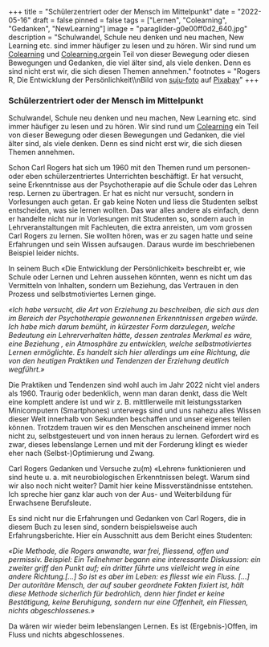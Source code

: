 +++
title = "Schülerzentriert oder der Mensch im Mittelpunkt"
date = "2022-05-16"
draft = false
pinned = false
tags = ["Lernen", "Colearning", "Gedanken", "NewLearning"]
image = "paraglider-g0e00ff0d2_640.jpg"
description = "Schulwandel, Schule neu denken und neu machen, New Learning etc. sind immer häufiger zu lesen und zu hören. Wir sind rund um [Colearning](https://www.colearningbern.ch) und [Colearning.org](https://www.colearning.org)ein Teil von dieser Bewegung oder diesen Bewegungen und Gedanken, die viel älter sind, als viele denken. Denn es sind nicht erst wir, die sich diesen Themen annehmen."
footnotes = "Rogers R, Die Entwicklung der Persönlichkeit\\\nBild von [suju-foto](https://pixabay.com/de/users/suju-foto-165106/?utm_source=link-attribution&utm_medium=referral&utm_campaign=image&utm_content=4806383) auf [Pixabay](https://pixabay.com/de/?utm_source=link-attribution&utm_medium=referral&utm_campaign=image&utm_content=4806383)"
+++
### Schülerzentriert oder der Mensch im Mittelpunkt

Schulwandel, Schule neu denken und neu machen, New Learning etc. sind immer häufiger zu lesen und zu hören. Wir sind rund um [Colearning](https://www.colearningbern.ch) ein Teil von dieser Bewegung oder diesen Bewegungen und Gedanken, die viel älter sind, als viele denken. Denn es sind nicht erst wir, die sich diesen Themen annehmen. 

Schon Carl Rogers hat sich um 1960 mit den Themen rund um personen- oder eben schülerzentriertes Unterrichten beschäftigt. Er hat versucht, seine Erkenntnisse aus der Psychotherapie auf die Schule oder das Lehren resp. Lernen zu übertragen. Er hat es nicht nur versucht, sondern in Vorlesungen auch getan. Er gab keine Noten und liess die Studenten selbst entscheiden, was sie lernen wollten. Das war alles andere als einfach, denn er handelte nicht nur in Vorlesungen mit Studenten so, sondern auch in Lehrveranstaltungen mit Fachleuten, die extra anreisten, um vom grossen Carl Rogers zu lernen. Sie wollten hören, was er zu sagen hatte und seine Erfahrungen und sein Wissen aufsaugen. Daraus wurde im beschriebenen Beispiel leider nichts.

In seinem Buch «Die Entwicklung der Persönlichkeit» beschreibt er, wie Schule oder Lernen und Lehren aussehen könnten, wenn es nicht um das Vermitteln von Inhalten, sondern um Beziehung, das Vertrauen in den Prozess und selbstmotiviertes Lernen ginge. 

*«Ich habe versucht, die Art von Erziehung zu beschreiben, die sich aus den im Bereich der Psychotherapie gewonnenen Erkenntnissen ergeben würde. Ich habe mich darum bemüht, in kürzester Form darzulegen, welche Bedeutung ein Lehrerverhalten hätte, dessen zentrales Merkmal es wäre, eine Beziehung , ein Atmosphäre zu entwicklen, welche selbstmotiviertes Lernen ermöglichte. Es handelt sich hier allerdings um eine Richtung, die von den heutigen Praktiken und Tendenzen der Erziehung deutlich wegführt.»*

Die Praktiken und Tendenzen sind wohl auch im Jahr 2022 nicht viel anders als 1960. Traurig oder bedenklich, wenn man daran denkt, dass die Welt eine komplett andere ist und wir z. B. mittllerweile mit leistungsstarken Minicomputern (Smartphones) unterwegs sind und uns nahezu alles Wissen dieser Welt innerhalb von Sekunden beschaffen und unser eigenes teilen können. Trotzdem trauen wir es den Menschen anscheinend immer noch nicht zu, selbstgesteuert und von innen heraus zu lernen. Gefordert wird es zwar, dieses lebenslange Lernen und mit der Forderung klingt es wieder eher nach (Selbst-)Optimierung und Zwang. 

Carl Rogers Gedanken und Versuche zu(m) «Lehren» funktionieren und sind heute u. a. mit neurobiologischen Erkenntnissen belegt. Warum sind wir also noch nicht weiter? Damit hier keine Missverständnisse entstehen. Ich spreche hier ganz klar auch von der Aus- und Weiterbildung für Erwachsene Berufsleute. 

Es sind nicht nur die Erfahrungen und Gedanken von Carl Rogers, die in diesem Buch zu lesen sind, sondern beispielsweise auch Erfahrungsberichte. Hier ein Ausschnitt aus dem Bericht eines Studenten: 

*«Die Methode, die Rogers anwandte, war frei, fliessend, offen und permissiv. Beispiel: Ein Teilnehmer begann eine interessante Diskussion: ein zweiter griff den Punkt auf; ein dritter führte uns vielleicht weg in eine andere Richtung.\[…] So ist es aber im Leben: es fliesst wie ein Fluss. \[…] Der autoritäre Mensch, der auf sauber geordnete Fakten fixiert ist, hält diese Methode sicherlich für bedrohlich, denn hier findet er keine Bestätigung, keine Beruhigung, sondern nur eine Offenheit, ein Fliessen, nichts abgeschlossenes.»*

Da wären wir wieder beim lebenslangen Lernen. Es ist (Ergebnis-)Offen, im Fluss und nichts abgeschlossenes.